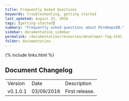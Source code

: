 ```yaml
---
title: Frequently Asked Questions
keywords: troubleshooting, getting started
last_updated: August 23, 2016
tags: [getting-started]
summary: "Frequently asked questions about MindmapsDB."
sidebar: documentation_sidebar
permalink: /documentation/resources/developer-faq.html
folder: documentation
---
```



{% include links.html %}

## Document Changelog  


<table>
    <tr>
        <td>Version</td>
        <td>Date</td>
        <td>Description</td>        
    </tr>
        <tr>
        <td>v0.1.0.1</td>
        <td>03/09/2016</td>
        <td>First release.</td>        
    </tr>

</table>